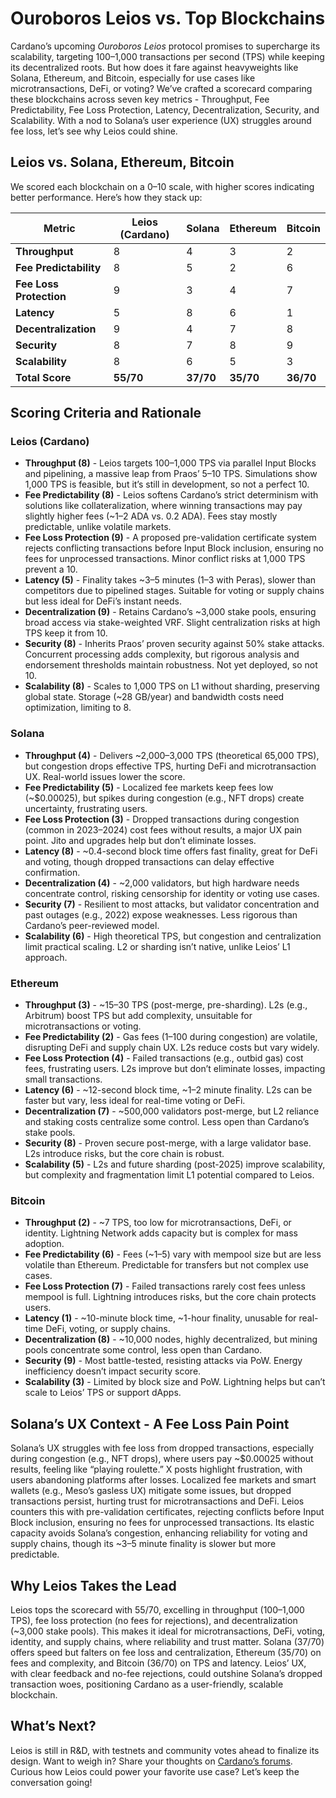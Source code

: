 # Ouroboros Leios vs. Top Blockchains

Cardano’s upcoming *Ouroboros Leios* protocol promises to supercharge its scalability, targeting 100–1,000 transactions per second (TPS) while keeping its decentralized roots. But how does it fare against heavyweights like Solana, Ethereum, and Bitcoin, especially for use cases like microtransactions, DeFi, or voting? We’ve crafted a scorecard comparing these blockchains across seven key metrics - Throughput, Fee Predictability, Fee Loss Protection, Latency, Decentralization, Security, and Scalability. With a nod to Solana’s user experience (UX) struggles around fee loss, let’s see why Leios could shine.

## Leios vs. Solana, Ethereum, Bitcoin

We scored each blockchain on a 0–10 scale, with higher scores indicating better performance. Here’s how they stack up:

| **Metric**              | **Leios (Cardano)** | **Solana** | **Ethereum** | **Bitcoin** |
|-------------------------|---------------------|------------|--------------|-------------|
| **Throughput**          | 8                  | 4          | 3            | 2           |
| **Fee Predictability**  | 8                  | 5          | 2            | 6           |
| **Fee Loss Protection** | 9                  | 3          | 4            | 7           |
| **Latency**             | 5                  | 8          | 6            | 1           |
| **Decentralization**    | 9                  | 4          | 7            | 8           |
| **Security**            | 8                  | 7          | 8            | 9           |
| **Scalability**         | 8                  | 6          | 5            | 3           |
| **Total Score**         | **55/70**          | **37/70**  | **35/70**    | **36/70**   |

## Scoring Criteria and Rationale

### Leios (Cardano)
- **Throughput (8)** - Leios targets 100–1,000 TPS via parallel Input Blocks and pipelining, a massive leap from Praos’ 5–10 TPS. Simulations show 1,000 TPS is feasible, but it’s still in development, so not a perfect 10.
- **Fee Predictability (8)** - Leios softens Cardano’s strict determinism with solutions like collateralization, where winning transactions may pay slightly higher fees (~1–2 ADA vs. 0.2 ADA). Fees stay mostly predictable, unlike volatile markets.
- **Fee Loss Protection (9)** - A proposed pre-validation certificate system rejects conflicting transactions before Input Block inclusion, ensuring no fees for unprocessed transactions. Minor conflict risks at 1,000 TPS prevent a 10.
- **Latency (5)** - Finality takes ~3–5 minutes (1–3 with Peras), slower than competitors due to pipelined stages. Suitable for voting or supply chains but less ideal for DeFi’s instant needs.
- **Decentralization (9)** - Retains Cardano’s ~3,000 stake pools, ensuring broad access via stake-weighted VRF. Slight centralization risks at high TPS keep it from 10.
- **Security (8)** - Inherits Praos’ proven security against 50% stake attacks. Concurrent processing adds complexity, but rigorous analysis and endorsement thresholds maintain robustness. Not yet deployed, so not 10.
- **Scalability (8)** - Scales to 1,000 TPS on L1 without sharding, preserving global state. Storage (~28 GB/year) and bandwidth costs need optimization, limiting to 8.

### Solana
- **Throughput (4)** - Delivers ~2,000–3,000 TPS (theoretical 65,000 TPS), but congestion drops effective TPS, hurting DeFi and microtransaction UX. Real-world issues lower the score.
- **Fee Predictability (5)** - Localized fee markets keep fees low (~$0.00025), but spikes during congestion (e.g., NFT drops) create uncertainty, frustrating users.
- **Fee Loss Protection (3)** - Dropped transactions during congestion (common in 2023–2024) cost fees without results, a major UX pain point. Jito and upgrades help but don’t eliminate losses.
- **Latency (8)** - ~0.4-second block time offers fast finality, great for DeFi and voting, though dropped transactions can delay effective confirmation.
- **Decentralization (4)** - ~2,000 validators, but high hardware needs concentrate control, risking censorship for identity or voting use cases.
- **Security (7)** - Resilient to most attacks, but validator concentration and past outages (e.g., 2022) expose weaknesses. Less rigorous than Cardano’s peer-reviewed model.
- **Scalability (6)** - High theoretical TPS, but congestion and centralization limit practical scaling. L2 or sharding isn’t native, unlike Leios’ L1 approach.

### Ethereum
- **Throughput (3)** - ~15–30 TPS (post-merge, pre-sharding). L2s (e.g., Arbitrum) boost TPS but add complexity, unsuitable for microtransactions or voting.
- **Fee Predictability (2)** - Gas fees ($1–$100 during congestion) are volatile, disrupting DeFi and supply chain UX. L2s reduce costs but vary widely.
- **Fee Loss Protection (4)** - Failed transactions (e.g., outbid gas) cost fees, frustrating users. L2s improve but don’t eliminate losses, impacting small transactions.
- **Latency (6)** - ~12-second block time, ~1–2 minute finality. L2s can be faster but vary, less ideal for real-time voting or DeFi.
- **Decentralization (7)** - ~500,000 validators post-merge, but L2 reliance and staking costs centralize some control. Less open than Cardano’s stake pools.
- **Security (8)** - Proven secure post-merge, with a large validator base. L2s introduce risks, but the core chain is robust.
- **Scalability (5)** - L2s and future sharding (post-2025) improve scalability, but complexity and fragmentation limit L1 potential compared to Leios.

### Bitcoin
- **Throughput (2)** - ~7 TPS, too low for microtransactions, DeFi, or identity. Lightning Network adds capacity but is complex for mass adoption.
- **Fee Predictability (6)** - Fees (~$1–$5) vary with mempool size but are less volatile than Ethereum. Predictable for transfers but not complex use cases.
- **Fee Loss Protection (7)** - Failed transactions rarely cost fees unless mempool is full. Lightning introduces risks, but the core chain protects users.
- **Latency (1)** - ~10-minute block time, ~1-hour finality, unusable for real-time DeFi, voting, or supply chains.
- **Decentralization (8)** - ~10,000 nodes, highly decentralized, but mining pools concentrate some control, less open than Cardano.
- **Security (9)** - Most battle-tested, resisting attacks via PoW. Energy inefficiency doesn’t impact security score.
- **Scalability (3)** - Limited by block size and PoW. Lightning helps but can’t scale to Leios’ TPS or support dApps.

## Solana’s UX Context - A Fee Loss Pain Point

Solana’s UX struggles with fee loss from dropped transactions, especially during congestion (e.g., NFT drops), where users pay ~$0.00025 without results, feeling like “playing roulette.” X posts highlight frustration, with users abandoning platforms after losses. Localized fee markets and smart wallets (e.g., Meso’s gasless UX) mitigate some issues, but dropped transactions persist, hurting trust for microtransactions and DeFi. Leios counters this with pre-validation certificates, rejecting conflicts before Input Block inclusion, ensuring no fees for unprocessed transactions. Its elastic capacity avoids Solana’s congestion, enhancing reliability for voting and supply chains, though its ~3–5 minute finality is slower but more predictable.

## Why Leios Takes the Lead

Leios tops the scorecard with 55/70, excelling in throughput (100–1,000 TPS), fee loss protection (no fees for rejections), and decentralization (~3,000 stake pools). This makes it ideal for microtransactions, DeFi, voting, identity, and supply chains, where reliability and trust matter. Solana (37/70) offers speed but falters on fee loss and centralization, Ethereum (35/70) on fees and complexity, and Bitcoin (36/70) on TPS and latency. Leios’ UX, with clear feedback and no-fee rejections, could outshine Solana’s dropped transaction woes, positioning Cardano as a user-friendly, scalable blockchain.

## What’s Next?

Leios is still in R&D, with testnets and community votes ahead to finalize its design. Want to weigh in? Share your thoughts on [Cardano’s forums](https://forum.cardano.org/). Curious how Leios could power your favorite use case? Let’s keep the conversation going!
